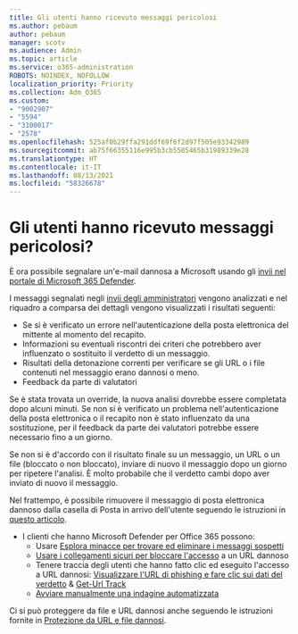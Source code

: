 ```yaml
---
title: Gli utenti hanno ricevuto messaggi pericolosi
ms.author: pebaum
author: pebaum
manager: scotv
ms.audience: Admin
ms.topic: article
ms.service: o365-administration
ROBOTS: NOINDEX, NOFOLLOW
localization_priority: Priority
ms.collection: Adm_O365
ms.custom:
- "9002907"
- "5594"
- "3100017"
- "2578"
ms.openlocfilehash: 525af0b29ffa291ddf69f6f2d97f505e93342989
ms.sourcegitcommit: ab75f66355116e995b3cb5505465b31989339e28
ms.translationtype: HT
ms.contentlocale: it-IT
ms.lasthandoff: 08/13/2021
ms.locfileid: "58326678"
---
```

# <a name="did-your-users-receive-malicious-email"></a>Gli utenti hanno ricevuto messaggi pericolosi?

È ora possibile segnalare un'e-mail dannosa a Microsoft usando gli [invii nel portale di Microsoft 365 Defender](https://sip.security.microsoft.com/reportsubmission?viewid=admin).

I messaggi segnalati negli [invii degli amministratori](https://security.microsoft.com/reportsubmission?viewid=admin) vengono analizzati e nel riquadro a comparsa dei dettagli vengono visualizzati i risultati seguenti:

- Se si è verificato un errore nell'autenticazione della posta elettronica del mittente al momento del recapito.
- Informazioni su eventuali riscontri dei criteri che potrebbero aver influenzato o sostituito il verdetto di un messaggio.
- Risultati della detonazione correnti per verificare se gli URL o i file contenuti nel messaggio erano dannosi o meno.
- Feedback da parte di valutatori

Se è stata trovata un override, la nuova analisi dovrebbe essere completata dopo alcuni minuti. Se non si è verificato un problema nell'autenticazione della posta elettronica o il recapito non è stato influenzato da una sostituzione, per il feedback da parte dei valutatori potrebbe essere necessario fino a un giorno.

Se non si è d'accordo con il risultato finale su un messaggio, un URL o un file (bloccato o non bloccato), inviare di nuovo il messaggio dopo un giorno per ripetere l'analisi. È molto probabile che il verdetto cambi dopo aver inviato di nuovo il messaggio.

Nel frattempo, è possibile rimuovere il messaggio di posta elettronica dannoso dalla casella di Posta in arrivo dell'utente seguendo le istruzioni in [questo articolo](https://docs.microsoft.com/microsoft-365/compliance/search-for-and-delete-messages-in-your-organization).

- I clienti che hanno Microsoft Defender per Office 365 possono:
  - Usare [Esplora minacce per trovare ed eliminare i messaggi sospetti](https://docs.microsoft.com/microsoft-365/security/office-365-security/investigate-malicious-email-that-was-delivered)
  - [Usare i collegamenti sicuri per bloccare l'accesso](https://docs.microsoft.com/microsoft-365/security/office-365-security/safe-links) a un URL dannoso
  - Tenere traccia degli utenti che hanno fatto clic ed eseguito l'accesso a URL dannosi: [Visualizzare l'URL di phishing e fare clic sui dati del verdetto](https://docs.microsoft.com/microsoft-365/security/office-365-security/threat-explorer) & [Get-Url Track](https://docs.microsoft.com/powershell/module/exchange/get-urltrace)
  - [Avviare manualmente una indagine automatizzata](https://docs.microsoft.com/microsoft-365/security/office-365-security/automated-investigation-response-office)

Ci si può proteggere da file e URL dannosi anche seguendo le istruzioni fornite in [Protezione da URL e file dannosi](https://docs.microsoft.com/microsoft-365/security/office-365-security/protect-against-threats).

